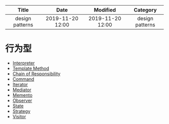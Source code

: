 | Title                | Date             | Modified         | Category          |
|:--------------------:|:----------------:|:----------------:|:-----------------:|
| design patterns      | 2019-11-20 12:00 | 2019-11-20 12:00 | design patterns   |


# 行为型




- [Interpreter](./interpreter.md)
- [Template Method](./template_method.md)
- [Chain of Responsibility](./chain_of_responsibility.md)
- [Command](./command.md)
- [Iterator](./iterator.md)
- [Mediator](./mediator.md)
- [Memento](./memento.md)
- [Observer](./observer.md)
- [State](./state.md)
- [Strategy](./strategy.md)
- [Visitor](./visitor.md)

